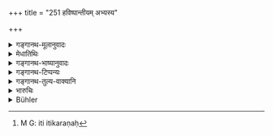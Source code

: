 +++
title = "251 हविष्पान्तीयम् अभ्यस्य"

+++

<details><summary>गङ्गानथ-मूलानुवादः</summary>

The Violator of the Preceptor’s Bed becomes absolved by repeating the ‘Haviṣpāntīya Hymn,’ (Ṛgveda, 10.88.1), the verse beginning with ‘na tamam ha’ (Ṛgveda, 10.126) and that beginning with ‘iti’ (Ṛgveda, 10.119),—and by reciting the ‘Puruṣasūkta’ (Ṛgveda, 10.90.1)—(251)
</details>

<details><summary>मेधातिथिः</summary>

प्रतीकार्थो द्वितीय इतिकरणः[^३९५] पदार्थविपर्यासकृत् । ततो मन्त्रस्वरूपग्रहणम् इति वेत्य् अत्र लभ्यते । **पौरुषम्** "सहस्रशीर्षा पुरुषः" (र्व् १०.९०.१) इति षोडशर्चं सूक्तम् ॥ ११.२५१ ॥


[^३९५]:
     M G: iti itikaraṇaḥ
</details>

<details><summary>गङ्गानथ-भाष्यानुवादः</summary>

‘*Itīti*’—the first ‘*iti*’ is the opening word of the text referred to, and the second ‘*iti*’ is meant to show that the former is the opening word of a text;—and it serves to show that a different text is meant. Thus it is that we get at the indication of a particular sacred text.

‘*Pauruṣa-Sūkta*’—is the hymn consisting of sixteen verses, beginning with the word ‘*sahasraśīrṣā*.’—(251)
</details>

<details><summary>गङ्गानथ-टिप्पन्यः</summary>

This verse is quoted in *Mitākṣarā* (3.305), which says that this refers
to cases of *unintentional* offences;—and in *Parāśaramādhava*
(Prāyaścitta, p. 458).
</details>

<details><summary>गङ्गानथ-तुल्य-वाक्यानि</summary>

*Yājñavalkya* (3.304).—‘By reciting the *Sahasraśīrṣā* hymn, the
violator of the *Guru’s* bed becomes freed from sin; and afterwards a
milch cow should be given away.’

*Vaśiṣṭha* (26.7).—‘The violator of the *Guru’s* bed is freed from sin
if he repeatedly recites the hymn beginning with “*Haviṣpāntam ajaram*,”
that beginning with “*Na tam* *aṃhaḥ*,” and the *Puruṣa-hymn*.’

*Viṣṇu* (55.6).—‘The violator of the *Guru’s* bed becomes free from sin
by fasting for three days and reciting the *Puruṣa-hymn* and, at the
same time, offering *Homa*.’
</details>

<details><summary>भारुचिः</summary>

मासीति वर्तते सकृद् इति च । "हविष्पान्तम्" इत्य् एकोनविंशर्चम् । "न तम् अंहो न दुरितम्" इत्य् अष्टर्चम् । "इति वा इतिमे मनः" इति द्वादशर्चम् "सहस्रशीर्षा पुरुषः" इति पौरुषं सूक्तं षोडशर्चम् ॥ ११.२४८ ॥
</details>

<details><summary>Bühler</summary>

252	The violator of a Guru's bed is freed (from sin), if he repeatedly recites the Havishpantiya (hymn), (that beginning) 'Neither anxiety nor misfortune,' (and that beginning) 'Thus, verily, thus,' and mutters the hymn addressed to Purusha.
</details>
